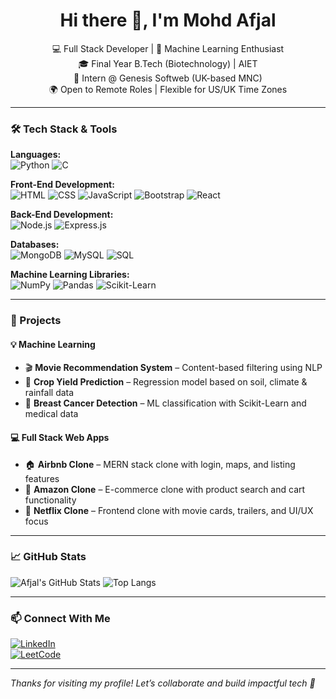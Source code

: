 <h1 align="center">Hi there 👋, I'm Mohd Afjal</h1>

<p align="center">
  💻 Full Stack Developer | 🤖 Machine Learning Enthusiast <br>
  🎓 Final Year B.Tech (Biotechnology) | AIET <br>
  💼 Intern @ Genesis Softweb (UK-based MNC) <br>
  🌍 Open to Remote Roles | Flexible for US/UK Time Zones
</p>

---

### 🛠️ Tech Stack & Tools

**Languages:**  
![Python](https://img.shields.io/badge/Python-3776AB?style=for-the-badge&logo=python&logoColor=white)
![C](https://img.shields.io/badge/C-00599C?style=for-the-badge&logo=c&logoColor=white)

**Front-End Development:**  
![HTML](https://img.shields.io/badge/HTML5-E34F26?style=for-the-badge&logo=html5&logoColor=white)
![CSS](https://img.shields.io/badge/CSS3-1572B6?style=for-the-badge&logo=css3&logoColor=white)
![JavaScript](https://img.shields.io/badge/JavaScript-F7DF1E?style=for-the-badge&logo=javascript&logoColor=black)
![Bootstrap](https://img.shields.io/badge/Bootstrap-7952B3?style=for-the-badge&logo=bootstrap&logoColor=white)
![React](https://img.shields.io/badge/React-61DAFB?style=for-the-badge&logo=react&logoColor=black)

**Back-End Development:**  
![Node.js](https://img.shields.io/badge/Node.js-339933?style=for-the-badge&logo=nodedotjs&logoColor=white)
![Express.js](https://img.shields.io/badge/Express.js-000000?style=for-the-badge&logo=express&logoColor=white)

**Databases:**  
![MongoDB](https://img.shields.io/badge/MongoDB-47A248?style=for-the-badge&logo=mongodb&logoColor=white)
![MySQL](https://img.shields.io/badge/MySQL-005C84?style=for-the-badge&logo=mysql&logoColor=white)
![SQL](https://img.shields.io/badge/SQL-4479A1?style=for-the-badge&logo=postgresql&logoColor=white)

**Machine Learning Libraries:**  
![NumPy](https://img.shields.io/badge/Numpy-013243?style=for-the-badge&logo=numpy&logoColor=white)
![Pandas](https://img.shields.io/badge/Pandas-150458?style=for-the-badge&logo=pandas&logoColor=white)
![Scikit-Learn](https://img.shields.io/badge/Scikit--Learn-F7931E?style=for-the-badge&logo=scikit-learn&logoColor=white)

---

### 🚀 Projects

#### 💡 Machine Learning
- 🎬 **Movie Recommendation System** – Content-based filtering using NLP
- 🌾 **Crop Yield Prediction** – Regression model based on soil, climate & rainfall data
- 🧬 **Breast Cancer Detection** – ML classification with Scikit-Learn and medical data

#### 💻 Full Stack Web Apps
- 🏠 **Airbnb Clone** – MERN stack clone with login, maps, and listing features
- 🛒 **Amazon Clone** – E-commerce clone with product search and cart functionality
- 🎥 **Netflix Clone** – Frontend clone with movie cards, trailers, and UI/UX focus

---

### 📈 GitHub Stats

![Afjal's GitHub Stats](https://github-readme-stats.vercel.app/api?username=mohd-afjal&show_icons=true&theme=default)
![Top Langs](https://github-readme-stats.vercel.app/api/top-langs/?username=mohd-afjal&layout=compact)

---

### 📫 Connect With Me

[![LinkedIn](https://img.shields.io/badge/LinkedIn-blue?style=for-the-badge&logo=linkedin&logoColor=white)](https://www.linkedin.com/in/mohd-afjal-083719285/)  
[![LeetCode](https://img.shields.io/badge/LeetCode-FFA116?style=for-the-badge&logo=leetcode&logoColor=white)](https://leetcode.com/u/Mohd_Afjal_03/)

---

_Thanks for visiting my profile! Let’s collaborate and build impactful tech 🚀_
